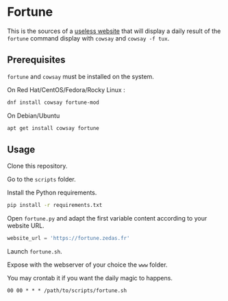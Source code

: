 # Fortune

This is the sources of a [useless website](https://fortune.zedas.fr) that will display a daily result of the `fortune` command display with `cowsay` and `cowsay -f tux`.

## Prerequisites

`fortune` and `cowsay` must be installed on the system.

On Red Hat/CentOS/Fedora/Rocky Linux :

```bash
dnf install cowsay fortune-mod
```

On Debian/Ubuntu

```bash
apt get install cowsay fortune
```

## Usage

Clone this repository.

Go to the `scripts` folder.

Install the Python requirements.

```bash
pip install -r requirements.txt
```

Open `fortune.py` and adapt the first variable content according to your website URL.

```python
website_url = 'https://fortune.zedas.fr'
```

Launch `fortune.sh`.

Expose with the webserver of your choice the `www` folder.

You may crontab it if you want the daily magic to happens.

```
00 00 * * * /path/to/scripts/fortune.sh
```


